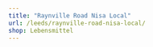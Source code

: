 ```yaml
---
title: "Raynville Road Nisa Local"
url: /leeds/raynville-road-nisa-local/
shop: Lebensmittel
---
```

